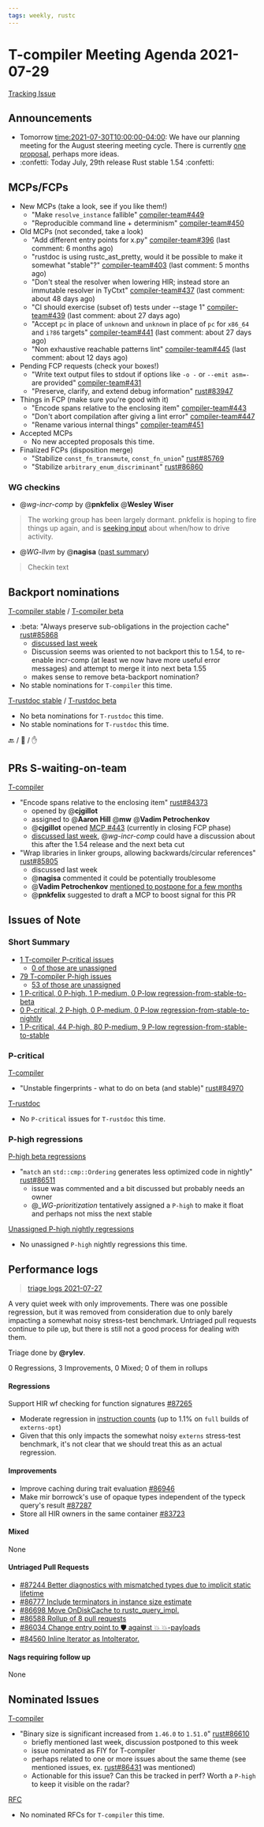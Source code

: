 ```yaml
---
tags: weekly, rustc
---
```


# T-compiler Meeting Agenda 2021-07-29

[Tracking Issue](https://github.com/rust-lang/rust/issues/54818)

## Announcements

- Tomorrow <time:2021-07-30T10:00:00-04:00>: We have our planning meeting for the August steering meeting cycle. There is currently [one proposal](https://github.com/rust-lang/compiler-team/issues?q=is%3Aissue+is%3Aopen+label%3Ameeting-proposal++-label%3Ameeting-scheduled), perhaps more ideas.
- :confetti: Today July, 29th release Rust stable 1.54 :confetti:

## MCPs/FCPs

- New MCPs (take a look, see if you like them!)
  - "Make `resolve_instance` fallible" [compiler-team#449](https://github.com/rust-lang/compiler-team/issues/449) 
  - "Reproducible command line + determinism" [compiler-team#450](https://github.com/rust-lang/compiler-team/issues/450) 
- Old MCPs (not seconded, take a look)
  - "Add different entry points for x.py" [compiler-team#396](https://github.com/rust-lang/compiler-team/issues/396) (last comment: 6 months ago)
  - "rustdoc is using rustc_ast_pretty, would it be possible to make it somewhat "stable"?" [compiler-team#403](https://github.com/rust-lang/compiler-team/issues/403) (last comment: 5 months ago)
  - "Don't steal the resolver when lowering HIR; instead store an immutable resolver in TyCtxt" [compiler-team#437](https://github.com/rust-lang/compiler-team/issues/437) (last comment: about 48 days ago)
  - "CI should exercise (subset of) tests under --stage 1" [compiler-team#439](https://github.com/rust-lang/compiler-team/issues/439) (last comment: about 27 days ago)
  - "Accept `pc` in place of `unknown` and `unknown` in place of `pc` for `x86_64` and `i?86` targets" [compiler-team#441](https://github.com/rust-lang/compiler-team/issues/441) (last comment: about 27 days ago)
  - "Non exhaustive reachable patterns lint" [compiler-team#445](https://github.com/rust-lang/compiler-team/issues/445) (last comment: about 12 days ago)
- Pending FCP requests (check your boxes!)
  - "Write text output files to stdout if options like `-o -` or `--emit asm=-` are provided" [compiler-team#431](https://github.com/rust-lang/compiler-team/issues/431) 
  - "Preserve, clarify, and extend debug information" [rust#83947](https://github.com/rust-lang/rust/pull/83947) 
- Things in FCP (make sure you're good with it)
  - "Encode spans relative to the enclosing item" [compiler-team#443](https://github.com/rust-lang/compiler-team/issues/443) 
  - "Don't abort compilation after giving a lint error" [compiler-team#447](https://github.com/rust-lang/compiler-team/issues/447) 
  - "Rename various internal things" [compiler-team#451](https://github.com/rust-lang/compiler-team/issues/451) 
- Accepted MCPs
  - No new accepted proposals this time.
- Finalized FCPs (disposition merge)
  - "Stabilize `const_fn_transmute`, `const_fn_union`" [rust#85769](https://github.com/rust-lang/rust/pull/85769) 
  - "Stabilize `arbitrary_enum_discriminant`" [rust#86860](https://github.com/rust-lang/rust/pull/86860) 

### WG checkins

- @*wg-incr-comp* by @**pnkfelix** @**Wesley Wiser** 
> The working group has been largely dormant. pnkfelix is hoping to fire things up again, and is [seeking input](https://rust-lang.zulipchat.com/#narrow/stream/241847-t-compiler.2Fwg-incr-comp/topic/what.E2.80.99s.20best.20way.20to.20drive.20conversation.20here.3F/near/247287693) about when/how to drive activity.

- @*WG-llvm* by @**nagisa** ([past summary](https://hackmd.io/YIIP5vCnSjOYogzRSlJ9MQ?view))
> Checkin text

## Backport nominations

[T-compiler stable](https://github.com/rust-lang/rust/issues?q=is%3Aall+label%3Abeta-nominated+-label%3Abeta-accepted+label%3AT-compiler) / [T-compiler beta](https://github.com/rust-lang/rust/issues?q=is%3Aall+label%3Astable-nominated+-label%3Astable-accepted+label%3AT-compiler)
- :beta: "Always preserve sub-obligations in the projection cache" [rust#85868](https://github.com/rust-lang/rust/pull/85868)
  - [discussed last week](https://rust-lang.zulipchat.com/#narrow/stream/238009-t-compiler.2Fmeetings/topic/.5Bweekly.5D.202021-07-22.20.2354818/near/246855877)
  - Discussion seems was oriented to not backport this to 1.54, to re-enable incr-comp (at least we now have more useful error messages) and attempt to merge it into next beta 1.55
  - makes sense to remove beta-backport nomination?
- No stable nominations for `T-compiler` this time.

[T-rustdoc stable](https://github.com/rust-lang/rust/issues?q=is%3Aall+label%3Abeta-nominated+-label%3Abeta-accepted+label%3AT-rustdoc) / [T-rustdoc beta](https://github.com/rust-lang/rust/issues?q=is%3Aall+label%3Astable-nominated+-label%3Astable-accepted+label%3AT-rustdoc)
- No beta nominations for `T-rustdoc` this time.
- No stable nominations for `T-rustdoc` this time.

:back: / :shrug: / :hand:

## PRs S-waiting-on-team

[T-compiler](https://github.com/rust-lang/rust/pulls?utf8=%E2%9C%93&q=is%3Aopen+label%3AS-waiting-on-team+label%3AT-compiler)
- "Encode spans relative to the enclosing item" [rust#84373](https://github.com/rust-lang/rust/pull/84373) 
  - opened by @**cjgillot** 
  - assigned to @**Aaron Hill** @**mw** @**Vadim Petrochenkov**
  - @**cjgillot** opened [MCP #443](https://github.com/rust-lang/compiler-team/issues/443) (currently in closing FCP phase)
  - [discussed last week](https://rust-lang.zulipchat.com/#narrow/stream/238009-t-compiler.2Fmeetings/topic/.5Bweekly.5D.202021-07-22.20.2354818/near/246853451), @*wg-incr-comp* could have a discussion about this after the 1.54 release and the next beta cut
- "Wrap libraries in linker groups, allowing backwards/circular references" [rust#85805](https://github.com/rust-lang/rust/pull/85805)
  - discussed last week
  - @**nagisa** commented it could be potentially troublesome
  - @**Vadim Petrochenkov** [mentioned to postpone for a few months](https://github.com/rust-lang/rust/pull/85805#issuecomment-868825690)
  - @**pnkfelix** suggested to draft a MCP to boost signal for this PR

## Issues of Note

### Short Summary

- [1 T-compiler P-critical issues](https://github.com/rust-lang/rust/issues?q=is%3Aopen+label%3AT-compiler+label%3AP-critical)
  - [0 of those are unassigned](https://github.com/rust-lang/rust/issues?q=is%3Aopen+label%3AT-compiler+label%3AP-critical+no%3Aassignee)
- [79 T-compiler P-high issues](https://github.com/rust-lang/rust/issues?q=is%3Aopen+label%3AT-compiler+label%3AP-high)
  - [53 of those are unassigned](https://github.com/rust-lang/rust/issues?q=is%3Aopen+label%3AT-compiler+label%3AP-high+no%3Aassignee)
- [1 P-critical, 0 P-high, 1 P-medium, 0 P-low regression-from-stable-to-beta](https://github.com/rust-lang/rust/labels/regression-from-stable-to-beta)
- [0 P-critical, 2 P-high, 0 P-medium, 0 P-low regression-from-stable-to-nightly](https://github.com/rust-lang/rust/labels/regression-from-stable-to-nightly)
- [1 P-critical, 44 P-high, 80 P-medium, 9 P-low regression-from-stable-to-stable](https://github.com/rust-lang/rust/labels/regression-from-stable-to-stable)

### P-critical

[T-compiler](https://github.com/rust-lang/rust/issues?utf8=%E2%9C%93&q=is%3Aopen+label%3AP-critical+label%3AT-compiler)
- "Unstable fingerprints - what to do on beta (and stable)" [rust#84970](https://github.com/rust-lang/rust/issues/84970) 

[T-rustdoc](https://github.com/rust-lang/rust/issues?utf8=%E2%9C%93&q=is%3Aopen+label%3AP-critical+label%3AT-rustdoc)
- No `P-critical` issues for `T-rustdoc` this time.

### P-high regressions

[P-high beta regressions](https://github.com/rust-lang/rust/issues?q=is%3Aopen+label%3Aregression-from-stable-to-beta+label%3AP-high+-label%3AT-infra+-label%3AT-libs+-label%3AT-release+-label%3AT-rustdoc+-label%3AT-core)
- "`match` an `std::cmp::Ordering` generates less optimized code in nightly" [rust#86511](https://github.com/rust-lang/rust/issues/86511)
  - issue was commented and a bit discussed but probably needs an owner
  - @_*WG-prioritization*  tentatively assigned a `P-high` to make it float and perhaps not miss the next stable

[Unassigned P-high nightly regressions](https://github.com/rust-lang/rust/issues?q=is%3Aopen+label%3Aregression-from-stable-to-nightly+label%3AP-high+no%3Aassignee+-label%3AT-infra+-label%3AT-libs+-label%3AT-release+-label%3AT-rustdoc+-label%3AT-core)
- No unassigned `P-high` nightly regressions this time.

## Performance logs

> [triage logs 2021-07-27](https://github.com/rust-lang/rustc-perf/blob/master/triage/2021-07-27.md)

A very quiet week with only improvements. There was one possible regression, but it was removed from consideration due to only barely impacting a somewhat noisy stress-test benchmark. Untriaged pull requests continue to pile up, but there is still not a good process for dealing with them. 

Triage done by **@rylev**.

0 Regressions, 3 Improvements, 0 Mixed; 0 of them in rollups

#### Regressions

Support HIR wf checking for function signatures [#87265](https://github.com/rust-lang/rust/issues/87265)
- Moderate regression in [instruction counts](https://perf.rust-lang.org/compare.html?start=7db08eeb0057de86ea2bdbd4c3a085cb8516b653&end=7c89e389d00cfc7e86ae7e1b45880da4f5f5c9f5&stat=instructions:u) (up to 1.1% on `full` builds of `externs-opt`)
- Given that this only impacts the somewhat noisy `externs` stress-test benchmark, it's not clear that we should treat this as an actual regression. 

#### Improvements

- Improve caching during trait evaluation  [#86946](https://github.com/rust-lang/rust/issues/86946)
- Make mir borrowck's use of opaque types independent of the typeck query's result [#87287](https://github.com/rust-lang/rust/issues/87287)
- Store all HIR owners in the same container [#83723](https://github.com/rust-lang/rust/issues/83723)

#### Mixed

None

#### Untriaged Pull Requests

- [#87244 Better diagnostics with mismatched types due to implicit static lifetime](https://github.com/rust-lang/rust/pull/87244)
- [#86777 Include terminators in instance size estimate](https://github.com/rust-lang/rust/pull/86777)
- [#86698 Move OnDiskCache to rustc_query_impl.](https://github.com/rust-lang/rust/pull/86698)
- [#86588 Rollup of 8 pull requests](https://github.com/rust-lang/rust/pull/86588)
- [#86034 Change entry point to 🛡️ against 💥 💥-payloads](https://github.com/rust-lang/rust/pull/86034)
- [#84560 Inline Iterator as IntoIterator.](https://github.com/rust-lang/rust/pull/84560)

#### Nags requiring follow up

None

## Nominated Issues

[T-compiler](https://github.com/rust-lang/rust/issues?q=is%3Aopen+label%3AI-nominated+label%3AT-compiler)
- "Binary size is significant increased from `1.46.0` to `1.51.0`" [rust#86610](https://github.com/rust-lang/rust/issues/86610)
  - briefly mentioned last week, discussion postponed to this week
  - issue nominated as FIY for T-compiler
  - perhaps related to one or more issues about the same theme (see mentioned issues, ex. [rust#86431](https://github.com/rust-lang/rust/issues/86431) was mentioned)
  - Actionable for this issue? Can this be tracked in perf? Worth a `P-high` to keep it visible on the radar?

[RFC](https://github.com/rust-lang/rfcs/issues?q=is%3Aopen+label%3AI-nominated+label%3AT-compiler)
- No nominated RFCs for `T-compiler` this time.
